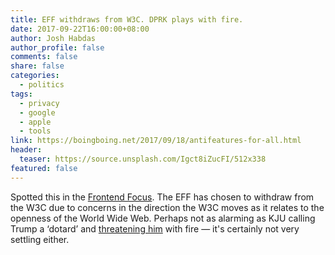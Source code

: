 ```yaml
---
title: EFF withdraws from W3C. DPRK plays with fire.
date: 2017-09-22T16:00:00+08:00
author: Josh Habdas
author_profile: false
comments: false
share: false
categories:
  - politics
tags:
  - privacy
  - google
  - apple
  - tools
link: https://boingboing.net/2017/09/18/antifeatures-for-all.html
header:
  teaser: https://source.unsplash.com/Igct8iZucFI/512x338
featured: false
---
```


Spotted this in the [Frontend Focus](https://frontendfoc.us). The EFF has chosen to withdraw from the W3C due to concerns in the direction the W3C moves as it relates to the openness of the World Wide Web. Perhaps not as alarming as KJU calling Trump a ‘dotard’ and [threatening him](https://www.theguardian.com/world/2017/sep/22/a-rogue-and-a-gangster-kim-jong-uns-statement-on-trump-in-full) with fire — it's certainly not very settling either.
